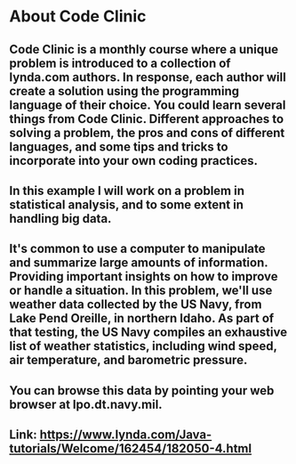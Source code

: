 # About Code Clinic

## Code Clinic is a monthly course where a unique problem is introduced to a collection of lynda.com authors. In response, each author will create a solution using the programming language of their choice. You could learn several things from Code Clinic. Different approaches to solving a problem, the pros and cons of different languages, and some tips and tricks to incorporate into your own coding practices.

## In this example I will work on a problem in statistical analysis, and to some extent in handling big data.

## It's common to use a computer to manipulate and summarize large amounts of information. Providing important insights on how to improve or handle a situation. In this problem, we'll use weather data collected by the US Navy, from Lake Pend Oreille, in northern Idaho. As part of that testing, the US Navy compiles an exhaustive list of weather statistics, including wind speed, air temperature, and barometric pressure.

## You can browse this data by pointing your web browser at lpo.dt.navy.mil. 

## Link: https://www.lynda.com/Java-tutorials/Welcome/162454/182050-4.html

